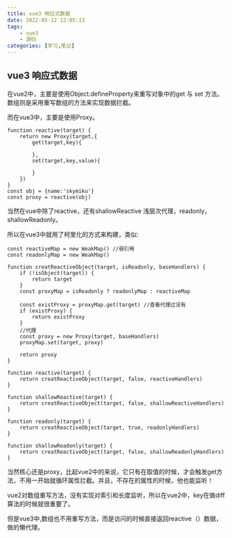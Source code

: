 ```yaml
---
title: vue3 响应式数据
date: 2022-05-12 12:05:13
tags:
    - vue3
    - 源码
categories: [学习,笔记]
---
```


## vue3 响应式数据

在vue2中，主要是使用Object.defineProperty来重写对象中的get 与 set 方法。数组则是采用重写数组的方法来实现数据拦截。

而在vue3中，主要是使用Proxy。

<!-- more -->

```
function reactive(target) {
    return new Proxy(target,{
        get(target,key){

        },
        set(target,key,value){

        }
    })
}
const obj = {name:'skymiku'}
const proxy = reactive(obj)
```

当然在vue中除了reactive，还有shallowReactive 浅层次代理，readonly，shallowReadonly。

所以在vue3中就用了柯里化的方式来构建，类似:
```
const reactiveMap = new WeakMap() //弱引用
const readonlyMap = new WeakMap()

function creatReactiveObject(target, isReadonly, baseHandlers) {
    if (!isObject(target)) {
        return target
    }
    const proxyMap = isReadonly ? readonlyMap : reactiveMap

    const existProxy = proxyMap.get(target) //查看代理过没有
    if (existProxy) {
        return existProxy
    }
    //代理
    const proxy = new Proxy(target, baseHandlers)
    proxyMap.set(target, proxy)

    return proxy
}

function reactive(target) {
    return creatReactiveObject(target, false, reactiveHandlers)
}

function shallowReactive(target) {
    return creatReactiveObject(target, false, shallowReactiveHandlers)
}

function readonly(target) {
    return creatReactiveObject(target, true, readonlyHandlers)
}

function shallowReadonly(target) {
    return creatReactiveObject(target, false, shallowReadonlyHandlers)
}

```

当然核心还是proxy，比起vue2中的来说，它只有在取值的时候，才会触发get方法，不用一开始就循环属性拦截。并且，不存在的属性的时候，他也能监听！

vue2对数组重写方法，没有实现对索引和长度监听，所以在vue2中，key在做diff算法的时候就很重要了。

但是vue3中,数组也不用重写方法，而是访问的时候直接返回reactive（）数据，做的懒代理。
